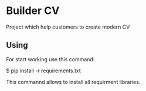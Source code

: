 # Builder CV
Project which help customers to create modern CV



## Using
For start working use this command:


$ pip install -r requirements.txt

This commannd allows to install all requirment libraries.
